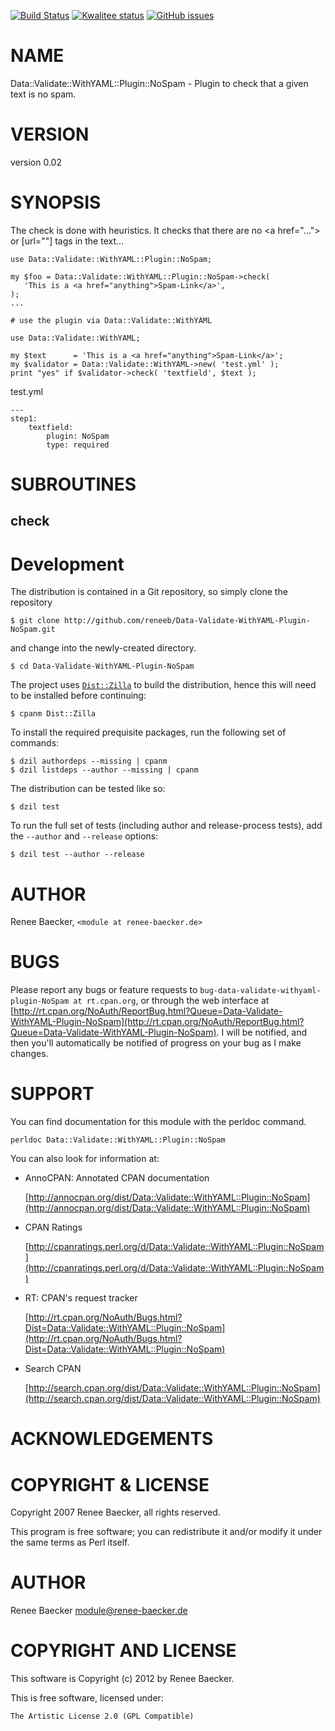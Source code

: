 [![Build Status](https://travis-ci.org/reneeb/Data-Validate-WithYAML-Plugin-NoSpam.svg?branch=master)](https://travis-ci.org/reneeb/Data-Validate-WithYAML-Plugin-NoSpam)
[![Kwalitee status](http://cpants.cpanauthors.org/dist/Data-Validate-WithYAML-Plugin-NoSpam.png)](http://cpants.charsbar.org/dist/overview/Data-Validate-WithYAML-Plugin-NoSpam)
[![GitHub issues](https://img.shields.io/github/issues/reneeb/Data-Validate-WithYAML-Plugin-NoSpam.svg)](https://github.com/reneeb/Data-Validate-WithYAML-Plugin-NoSpam/issues)

# NAME

Data::Validate::WithYAML::Plugin::NoSpam - Plugin to check that a given text is no spam.

# VERSION

version 0.02

# SYNOPSIS

The check is done with heuristics. It checks that there are no
&lt;a href="..."> or \[url=""\] tags in the text...

    use Data::Validate::WithYAML::Plugin::NoSpam;

    my $foo = Data::Validate::WithYAML::Plugin::NoSpam->check(
       'This is a <a href="anything">Spam-Link</a>',
    );
    ...
    
    # use the plugin via Data::Validate::WithYAML
    
    use Data::Validate::WithYAML;
    
    my $text      = 'This is a <a href="anything">Spam-Link</a>';
    my $validator = Data::Validate::WithYAML->new( 'test.yml' );
    print "yes" if $validator->check( 'textfield', $text );

test.yml

    ---
    step1:
        textfield:
            plugin: NoSpam
            type: required

# SUBROUTINES

## check



# Development

The distribution is contained in a Git repository, so simply clone the
repository

```
$ git clone http://github.com/reneeb/Data-Validate-WithYAML-Plugin-NoSpam.git
```

and change into the newly-created directory.

```
$ cd Data-Validate-WithYAML-Plugin-NoSpam
```

The project uses [`Dist::Zilla`](https://metacpan.org/pod/Dist::Zilla) to
build the distribution, hence this will need to be installed before
continuing:

```
$ cpanm Dist::Zilla
```

To install the required prequisite packages, run the following set of
commands:

```
$ dzil authordeps --missing | cpanm
$ dzil listdeps --author --missing | cpanm
```

The distribution can be tested like so:

```
$ dzil test
```

To run the full set of tests (including author and release-process tests),
add the `--author` and `--release` options:

```
$ dzil test --author --release
```

# AUTHOR

Renee Baecker, `<module at renee-baecker.de>`

# BUGS

Please report any bugs or feature requests to
`bug-data-validate-withyaml-plugin-NoSpam at rt.cpan.org`, or through the web interface at
[http://rt.cpan.org/NoAuth/ReportBug.html?Queue=Data-Validate-WithYAML-Plugin-NoSpam](http://rt.cpan.org/NoAuth/ReportBug.html?Queue=Data-Validate-WithYAML-Plugin-NoSpam).
I will be notified, and then you'll automatically be notified of progress on
your bug as I make changes.

# SUPPORT

You can find documentation for this module with the perldoc command.

    perldoc Data::Validate::WithYAML::Plugin::NoSpam

You can also look for information at:

- AnnoCPAN: Annotated CPAN documentation

    [http://annocpan.org/dist/Data::Validate::WithYAML::Plugin::NoSpam](http://annocpan.org/dist/Data::Validate::WithYAML::Plugin::NoSpam)

- CPAN Ratings

    [http://cpanratings.perl.org/d/Data::Validate::WithYAML::Plugin::NoSpam](http://cpanratings.perl.org/d/Data::Validate::WithYAML::Plugin::NoSpam)

- RT: CPAN's request tracker

    [http://rt.cpan.org/NoAuth/Bugs.html?Dist=Data::Validate::WithYAML::Plugin::NoSpam](http://rt.cpan.org/NoAuth/Bugs.html?Dist=Data::Validate::WithYAML::Plugin::NoSpam)

- Search CPAN

    [http://search.cpan.org/dist/Data::Validate::WithYAML::Plugin::NoSpam](http://search.cpan.org/dist/Data::Validate::WithYAML::Plugin::NoSpam)

# ACKNOWLEDGEMENTS

# COPYRIGHT & LICENSE

Copyright 2007 Renee Baecker, all rights reserved.

This program is free software; you can redistribute it and/or modify it
under the same terms as Perl itself.

# AUTHOR

Renee Baecker <module@renee-baecker.de>

# COPYRIGHT AND LICENSE

This software is Copyright (c) 2012 by Renee Baecker.

This is free software, licensed under:

    The Artistic License 2.0 (GPL Compatible)
